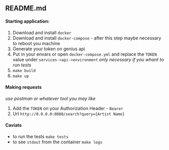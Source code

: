 ## README.md

#### Starting application:
1. Download and install `docker`
2. Download and install `docker-compose` - after this step maybe necessary to reboot you machine
3. Generate your token on genius api 
4. Put in your envars or open `docker-compose.yml` and replace the `TOKEN` value under `services->api->environment`  *only necessary if you whant to run tests*
4. `make build`
5. `make up`

#### Making requests
*use postman or whatever tool you may like*

1. Add the `TOKEN` on your Authorization Header - `Bearer`
2. Url `http://0.0.0.0:8080/search?query={Artist Name}`

#### Caviats
* to run the tests `make tests`
* to see `stdout` from the container `make logs`

